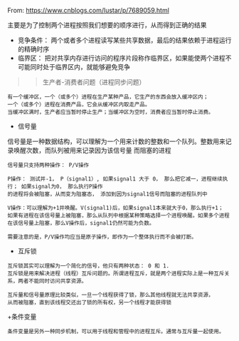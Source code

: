 From: https://www.cnblogs.com/lustar/p/7689059.html

主要是为了控制两个进程按照我们想要的顺序进行，从而得到正确的结果
+ 竞争条件： 两个或者多个进程读写某些共享数据，最后的结果依赖于进程运行的精确时序 
+ 临界区： 把对共享内存进行访问的程序片段称作临界区，如果能使两个进程不可能同时处于临界区内，就能够避免竞争
>> 生产者-消费者问题（进程同步问题）

    有一个缓冲区，一个（或多个）进程在生产某种产品，它生产的东西会放入缓冲区内；
    一个（或多个）进程在消费产品，它会从缓冲区内取走产品。
    当缓冲区满时，生产者应当暂时停止生产；当缓冲区为空时，消费者应当暂时停止消费。

+ 信号量

信号量是一种数据结构，可以理解为一个用来计数的整数和一个队列。整数用来记录唤醒次数，而队列被用来记录因为该信号量
而阻塞的进程
```
信号量只支持两种操作： P/V操作

P操作： 测试并-1， P（signal1）, 如果signal1 大于 0， 那么把它减一，进程继续执行； 如果signal为0， 那么执行P操作
的进程将会被阻塞，从而变为阻塞态， 添加到因为signal1信号而阻塞的进程队列中

V操作：可以理解为+1并唤醒。V(signal1)后，如果signal1本来就大于0，那么执行+1；
如果有进程在该信号量上被阻塞，那么从队列中根据某种策略选择一个进程唤醒。如果多个进程在该信号量上阻塞，那么V操作后，signal1仍然可能为负数。

需要注意的是，P/V操作均应当是原子操作，即作为一个整体执行而不会被打断。
```

+ 互斥锁
```
互斥锁其实可以理解为一个简化的信号，他只有两种状态： 0 和 1.
互斥锁是用来解决进程（线程）互斥问题的。所谓进程互斥，就是两个进程实际上是一种互斥关系，两者不能同时访问共享资源。

互斥量和信号量原理比较类似，一旦一个线程获得了锁，那么其他线程就无法共享资源，
从而被阻塞，直到该线程交还出了锁的所有权，另一个线程才能获得锁

```
+条件变量
```
条件变量是另外一种同步机制，可以用于线程和管程中的进程互斥。通常与互斥量一起使用。

```
